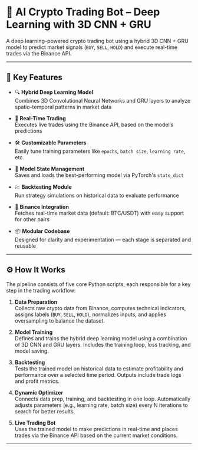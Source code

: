 # 🤖 AI Crypto Trading Bot – Deep Learning with 3D CNN + GRU

A deep learning–powered crypto trading bot using a hybrid 3D CNN + GRU model to predict market signals (`BUY`, `SELL`, `HOLD`) and execute real-time trades via the Binance API.

---

## 🧠 Key Features

- 🔍 **Hybrid Deep Learning Model**  
  Combines 3D Convolutional Neural Networks and GRU layers to analyze spatio-temporal patterns in market data

- 🧾 **Real-Time Trading**  
  Executes live trades using the Binance API, based on the model’s predictions

- 🛠️ **Customizable Parameters**  
  Easily tune training parameters like `epochs`, `batch size`, `learning rate`, etc.

- 💾 **Model State Management**  
  Saves and loads the best-performing model via PyTorch's `state_dict`

- 💹 **Backtesting Module**  
  Run strategy simulations on historical data to evaluate performance

- 🔗 **Binance Integration**  
  Fetches real-time market data (default: BTC/USDT) with easy support for other pairs

- 📦 **Modular Codebase**  
  Designed for clarity and experimentation — each stage is separated and reusable

---

## ⚙️ How It Works

The pipeline consists of five core Python scripts, each responsible for a key step in the trading workflow:

1. **Data Preparation**  
   Collects raw crypto data from Binance, computes technical indicators, assigns labels (`BUY`, `SELL`, `HOLD`), normalizes inputs, and applies oversampling to balance the dataset.

2. **Model Training**  
   Defines and trains the hybrid deep learning model using a combination of 3D CNN and GRU layers. Includes the training loop, loss tracking, and model saving.

3. **Backtesting**  
   Tests the trained model on historical data to estimate profitability and performance over a selected time period. Outputs include trade logs and profit metrics.

4. **Dynamic Optimizer**  
   Connects data prep, training, and backtesting in one loop. Automatically adjusts parameters (e.g., learning rate, batch size) every N iterations to search for better results.

5. **Live Trading Bot**  
   Uses the trained model to make predictions in real-time and places trades via the Binance API based on the current market conditions.

---

